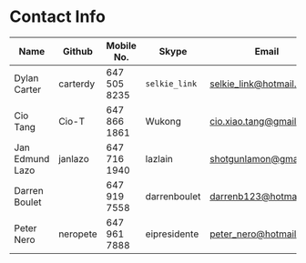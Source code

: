 # Contact Info

Name            | Github   | Mobile No.   |      Skype    |        Email            | 
----------------|----------|--------------|---------------| ------------------------|
Dylan Carter    | carterdy | 647 505 8235 | `selkie_link` | selkie_link@hotmail.com |
Cio Tang        | Cio-T    | 647 866 1861 | Wukong        | cio.xiao.tang@gmail.com |
Jan Edmund Lazo | janlazo  | 647 716 1940 | lazlain       | shotgunlamon@gmail.com  |  
Darren Boulet   |          | 647 919 7558 | darrenboulet  | darrenb123@hotmail.com  |
Peter Nero      | neropete | 647 961 7888 | eipresidente  | peter_nero@hotmail.com  |


